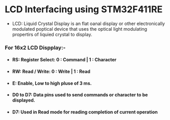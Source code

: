 # LCD Interfacing using STM32F411RE

- LCD: Liquid Crystal Display is an flat oanal display or other electronically modulated poptical device that uses the optical light modulating propertirs of liquied crystal to display.
### For 16x2 LCD Dispplay:-
- #### RS: Register Select:   0 : Command |  1 : Character
- #### RW: Read / Write:   0 : Write |  1 : Read
- #### E: Enable, Low to high pluse of 3 ms.
- #### D0 to D7: Data pins used to send commands or character to be displayed.
- #### D7: Used in Read mode for reading completion of current operation
